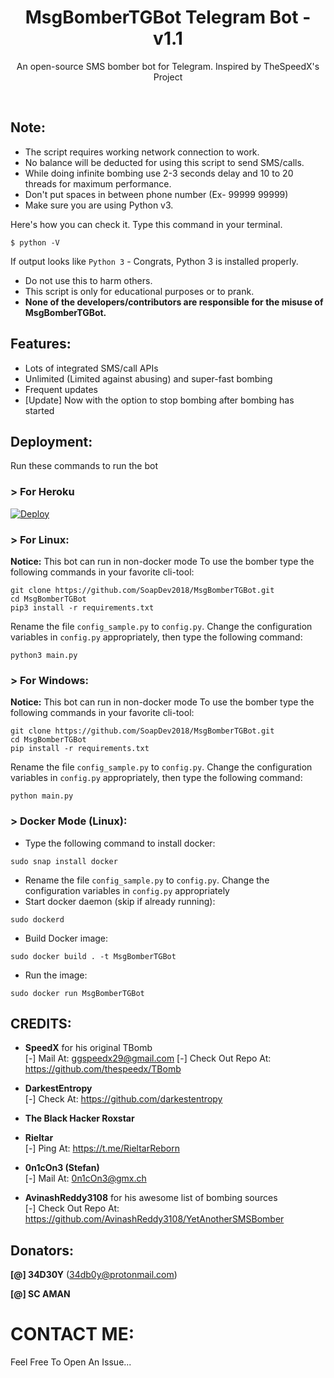 <h1 align="center">MsgBomberTGBot Telegram Bot - v1.1</h1>
<p align="center">An open-source SMS bomber bot for Telegram. Inspired by TheSpeedX's Project</p><br>

## Note:

- The script requires working network connection to work.
- No balance will be deducted for using this script to send SMS/calls.
- While doing infinite bombing use 2-3 seconds delay and 10 to 20 threads for maximum performance.
- Don't put spaces in between phone number (Ex- 99999 99999)
- Make sure you are using Python v3.

Here's how you can check it. Type this command in your terminal.
```
$ python -V
```
If output looks like `Python 3` - Congrats, Python 3 is installed properly.

- Do not use this to harm others.
- This script is only for educational purposes or to prank.
- **None of the developers/contributors are responsible for the misuse of MsgBomberTGBot.**

## Features:

- Lots of integrated SMS/call APIs
- Unlimited (Limited against abusing) and super-fast bombing
- Frequent updates
- [Update] Now with the option to stop bombing after bombing has started

## Deployment:

Run these commands to run the bot

### > For Heroku

[![Deploy](https://www.herokucdn.com/deploy/button.svg)](https://heroku.com/deploy?template=https://github.com/jerinjohny-ktnm/MsgBomberTGBot)

### > For Linux:

**Notice:**
This bot can run in non-docker mode
To use the bomber type the following commands in your favorite cli-tool:
```
git clone https://github.com/SoapDev2018/MsgBomberTGBot.git
cd MsgBomberTGBot
pip3 install -r requirements.txt
```
Rename the file ```config_sample.py``` to ```config.py```. Change the configuration variables in ```config.py``` appropriately, then type the following command:
```
python3 main.py
```

### > For Windows:

**Notice:**
This bot can run in non-docker mode
To use the bomber type the following commands in your favorite cli-tool:
```
git clone https://github.com/SoapDev2018/MsgBomberTGBot.git
cd MsgBomberTGBot
pip install -r requirements.txt
```
Rename the file ```config_sample.py``` to ```config.py```. Change the configuration variables in ```config.py``` appropriately, then type the following command:
```
python main.py
```

### > Docker Mode (Linux):
- Type the following command to install docker:
```
sudo snap install docker
```
- Rename the file ```config_sample.py``` to ```config.py```. Change the configuration variables in ```config.py``` appropriately
- Start docker daemon (skip if already running):
```
sudo dockerd
```
- Build Docker image:
```
sudo docker build . -t MsgBomberTGBot
```
- Run the image:
```
sudo docker run MsgBomberTGBot
```

## CREDITS:

- **SpeedX** for his original TBomb<br>
[-] Mail At: ggspeedx29@gmail.com
[-] Check Out Repo At: https://github.com/thespeedx/TBomb 

- **DarkestEntropy**<br>
[-] Check At: https://github.com/darkestentropy

- **The Black Hacker Roxstar**<br>

- **Rieltar**<br>
[-] Ping At: https://t.me/RieltarReborn

- **0n1cOn3 (Stefan)**<br>
[-] Mail At: 0n1cOn3@gmx.ch

- **AvinashReddy3108** for his awesome list of bombing sources<br>
[-] Check Out Repo At: https://github.com/AvinashReddy3108/YetAnotherSMSBomber

## Donators:

**[@] 34D30Y** (34db0y@protonmail.com)

**[@] SC AMAN**

# CONTACT ME:

Feel Free To Open An Issue...
